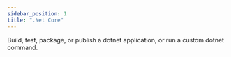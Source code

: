 ```yaml
---
sidebar_position: 1
title: ".Net Core"
---
```

Build, test, package, or publish a dotnet application, or run a custom dotnet command.